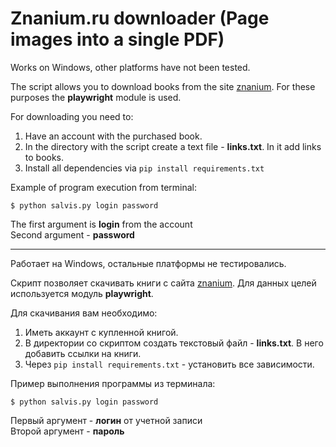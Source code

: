 # Znanium.ru downloader (Page images into a single PDF)

Works on Windows, other platforms have not been tested.

The script allows you to download books from the site [znanium](https://znanium.ru/). 
For these purposes the **playwright** module is used.

For downloading you need to:
1. Have an account with the purchased book.
2. In the directory with the script create a text file - **links.txt**. In it add links to books.
3. Install all dependencies via `pip install requirements.txt`

Example of program execution from terminal:

`$ python salvis.py login password`

The first argument is **login** from the account \
Second argument - **password**

------------------------------------------

Работает на Windows, остальные платформы не тестировались.

Скрипт позволяет скачивать книги с сайта [znanium](https://znanium.ru/). 
Для данных целей используется модуль **playwright**.

Для скачивания вам необходимо:
1. Иметь аккаунт с купленной книгой.
2. В директории со скриптом создать текстовый файл - **links.txt**. В него добавить ссылки на книги.
3. Через `pip install requirements.txt` - установить все зависимости.

Пример выполнения программы из терминала:

`$ python salvis.py login password`

Первый аргумент - **логин** от учетной записи \
Второй аргумент - **пароль**
